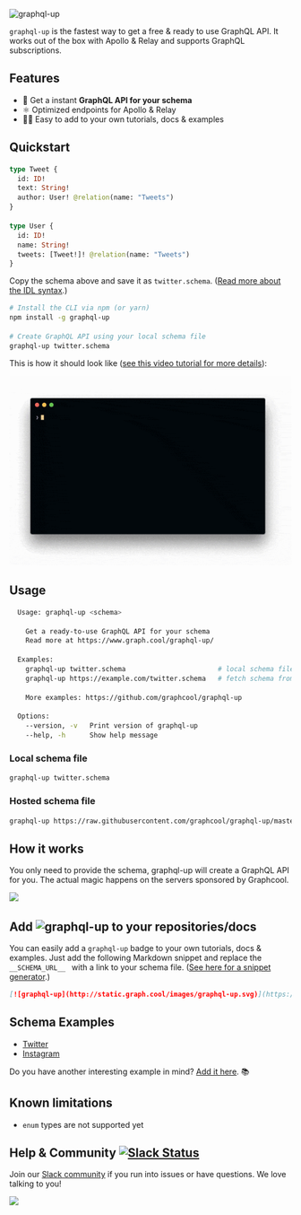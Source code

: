 ![graphql-up](http://static.graph.cool.s3.amazonaws.com/images/graphql-up-light.svg)

`graphql-up` is the fastest way to get a free & ready to use GraphQL API. It works out of the box with Apollo & Relay and supports GraphQL subscriptions.

## Features

* 🚀 Get a instant **GraphQL API for your schema**
* ⚛️ Optimized endpoints for Apollo & Relay
* 👨‍🏫 Easy to add to your own tutorials, docs & examples


## Quickstart

```graphql
type Tweet {
  id: ID!
  text: String!
  author: User! @relation(name: "Tweets")
}

type User {
  id: ID!
  name: String!
  tweets: [Tweet!]! @relation(name: "Tweets")
}
```

Copy the schema above and save it as `twitter.schema`. ([Read more about the IDL syntax](https://www.graph.cool/docs/faq/graphql-schema-definition-idl-kr84dktnp0/).)

```sh
# Install the CLI via npm (or yarn)
npm install -g graphql-up

# Create GraphQL API using your local schema file
graphql-up twitter.schema
```

This is how it should look like ([see this video tutorial for more details](https://www.youtube.com/watch?v=kWS7SGcp7cY)):

![](./resources/preview.gif)

## Usage

```sh
  Usage: graphql-up <schema>
  
    Get a ready-to-use GraphQL API for your schema
    Read more at https://www.graph.cool/graphql-up/
    
  Examples:
    graphql-up twitter.schema                       # local schema file
    graphql-up https://example.com/twitter.schema   # fetch schema from URL
    
    More examples: https://github.com/graphcool/graphql-up

  Options:
    --version, -v   Print version of graphql-up
    --help, -h      Show help message

```

### Local schema file

```sh
graphql-up twitter.schema
```

### Hosted schema file


```sh
graphql-up https://raw.githubusercontent.com/graphcool/graphql-up/master/examples/twitter.schema
```

## How it works

You only need to provide the schema, graphql-up will create a GraphQL API for you. The actual magic happens on the servers sponsored by Graphcool.

![](http://imgur.com/TOTGex5.png)

## Add ![graphql-up](http://static.graph.cool/images/graphql-up.svg) to your repositories/docs

You can easily add a `graphql-up` badge to your own tutorials, docs & examples. Just add the following Markdown snippet and replace the `__SCHEMA_URL__ ` with a link to your schema file. ([See here for a snippet generator](https://www.graph.cool/graphql-up/).)

```md
[![graphql-up](http://static.graph.cool/images/graphql-up.svg)](https://www.graph.cool/graphql-up/new?source=__SCHEMA_URL__)
```


## Schema Examples

* [Twitter](examples/twitter.schema)
* [Instagram](examples/instagram.schema)

Do you have another interesting example in mind? [Add it here](https://github.com/graphcool/graphql-up/issues/new). 📚

## Known limitations

* `enum` types are not supported yet


## Help & Community [![Slack Status](https://slack.graph.cool/badge.svg)](https://slack.graph.cool)

Join our [Slack community](http://slack.graph.cool/) if you run into issues or have questions. We love talking to you!

![](http://i.imgur.com/5RHR6Ku.png)